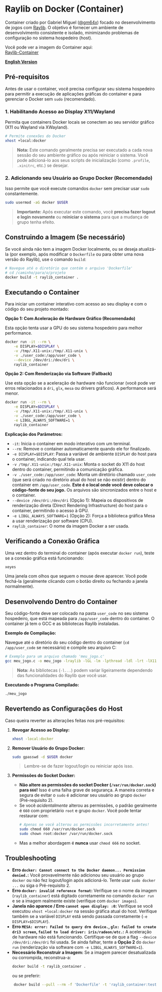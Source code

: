 # Raylib on Docker (Container)

Container criado por Gabriel Miguel ([@gm64x](https://github.com/gm64x)) focado no desenvolvimento de jogos com [Raylib](https://www.raylib.com/). O objetivo é fornecer um ambiente de desenvolvimento consistente e isolado, minimizando problemas de configuração no sistema hospedeiro (host).

Você pode ver a imagem do Container aqui: \
[Raylib-Container](https://hub.docker.com/r/gmaia325/raylib_container)

**[English Version](readme.md)**

## Pré-requisitos

Antes de usar o container, você precisa configurar seu sistema hospedeiro para permitir a execução de aplicações gráficas do container e para gerenciar o Docker sem `sudo` (recomendado).

### 1. Habilitando Acesso ao Display X11/Wayland

Permita que containers Docker locais se conectem ao seu servidor gráfico (X11 ou Wayland via XWayland).

```bash
# Permite conexões do Docker
xhost +local:docker
```

> **Nota:** Este comando geralmente precisa ser executado a cada nova sessão do seu ambiente gráfico ou após reiniciar o sistema. Você pode adicioná-lo aos seus scripts de inicialização (como `.profile`, `.xinitrc`, etc.) se desejar.

### 2. Adicionando seu Usuário ao Grupo Docker (Recomendado)

Isso permite que você execute comandos `docker` sem precisar usar `sudo` constantemente.

```bash
sudo usermod -aG docker $USER
```

> **Importante:** Após executar este comando, você **precisa fazer logout e login novamente** ou **reiniciar o sistema** para que a mudança de grupo tenha efeito.

## Construindo a Imagem (Se necessário)

Se você ainda não tem a imagem Docker localmente, ou se deseja atualizá-la (por exemplo, após modificar o `Dockerfile` ou para obter uma nova versão do Raylib), use o comando `build`:

```bash
# Navegue até o diretório que contém o arquivo 'Dockerfile'
# cd /caminho/para/o/projeto
docker build -t raylib_container .
```

## Executando o Container

Para iniciar um container interativo com acesso ao seu display e com o código do seu projeto montado:

**Opção 1: Com Aceleração de Hardware Gráfico (Recomendado)**

Esta opção tenta usar a GPU do seu sistema hospedeiro para melhor performance.

```bash
docker run -it --rm \
    -e DISPLAY=$DISPLAY \
    -v /tmp/.X11-unix:/tmp/.X11-unix \
    -v ./user_code:/app/user_code \
    --device /dev/dri:/dev/dri \
    raylib_container
```

**Opção 2: Com Renderização via Software (Fallback)**

Use esta opção se a aceleração de hardware não funcionar (você pode ver erros relacionados a `dri`, `glx`, `mesa` ou drivers gráficos). A performance será menor.

```bash
docker run -it --rm \
    -e DISPLAY=$DISPLAY \
    -v /tmp/.X11-unix:/tmp/.X11-unix \
    -v ./user_code:/app/user_code \
    -e LIBGL_ALWAYS_SOFTWARE=1 \
    raylib_container
```

**Explicação dos Parâmetros:**

- `-it`: Inicia o container em modo interativo com um terminal.
- `--rm`: Remove o container automaticamente quando ele for finalizado.
- `-e DISPLAY=$DISPLAY`: Passa a variável de ambiente `DISPLAY` do host para o container, indicando qual tela usar.
- `-v /tmp/.X11-unix:/tmp/.X11-unix`: Monta o socket do X11 do host dentro do container, permitindo a comunicação gráfica.
- `-v ./user_code:/app/user_code`: Monta um diretório chamado `user_code` (que será criado no diretório atual do host se não existir) dentro do container em `/app/user_code`. **Este é o local onde você deve colocar o código-fonte do seu jogo.** Os arquivos são sincronizados entre o host e o container.
- `--device /dev/dri:/dev/dri` (Opção 1): Mapeia os dispositivos de renderização direta (Direct Rendering Infrastructure) do host para o container, permitindo o acesso à GPU.
- `-e LIBGL_ALWAYS_SOFTWARE=1` (Opção 2): Força a biblioteca gráfica Mesa a usar renderização por software (CPU).
- `raylib_container`: O nome da imagem Docker a ser usada.

## Verificando a Conexão Gráfica

Uma vez dentro do terminal do container (após executar `docker run`), teste se a conexão gráfica está funcionando:

```bash
xeyes
```

Uma janela com olhos que seguem o mouse deve aparecer. Você pode fechá-la (geralmente clicando com o botão direito ou fechando a janela normalmente).

## Desenvolvendo Dentro do Container

Seu código-fonte deve ser colocado na pasta `user_code` no seu sistema hospedeiro, que está mapeada para `/app/user_code` dentro do container. O container já tem o GCC e as bibliotecas Raylib instaladas.

**Exemplo de Compilação:**

Navegue até o diretório do seu código dentro do container (`cd /app/user_code` se necessário) e compile seu arquivo C:

```bash
# Exemplo para um arquivo chamado 'meu_jogo.c'
gcc meu_jogo.c -o meu_jogo -lraylib -lGL -lm -lpthread -ldl -lrt -lX11
```

> **Nota:** As bibliotecas (`-l...`) podem variar ligeiramente dependendo das funcionalidades do Raylib que você usar.

**Executando o Programa Compilado:**

```bash
./meu_jogo
```

## Revertendo as Configurações do Host

Caso queira reverter as alterações feitas nos pré-requisitos:

1.  **Revogar Acesso ao Display:**

    ```bash
    xhost -local:docker
    ```

2.  **Remover Usuário do Grupo Docker:**

    ```bash
    sudo gpasswd -d $USER docker
    ```

    > Lembre-se de fazer logout/login ou reiniciar após isso.

3.  **Permissões do Socket Docker:**
    - **Não altere as permissões do socket Docker (`/var/run/docker.sock`) para `666`!** Isso é uma falha grave de segurança. A maneira correta e segura de evitar o `sudo` é adicionar seu usuário ao grupo `docker` (Pré-requisito 2).
    - Se você _acidentalmente_ alterou as permissões, o padrão geralmente é `660` com proprietário `root` e grupo `docker`. Você pode tentar restaurar com:
      ```bash
      # Apenas se você alterou as permissões incorretamente antes!
      sudo chmod 660 /var/run/docker.sock
      sudo chown root:docker /var/run/docker.sock
      ```
    - Mas a melhor abordagem é **nunca** usar `chmod 666` no socket.

## Troubleshooting

- **Erro `docker: Cannot connect to the Docker daemon... Permission denied.`:** Você provavelmente não adicionou seu usuário ao grupo `docker` ou não fez logout/login após adicioná-lo. Tente usar `sudo docker ...` ou siga o Pré-requisito 2.
- **Erro `docker: invalid reference format`:** Verifique se o nome da imagem (`raylib_container`) está digitado corretamente no comando `docker run` e se a imagem realmente existe (verifique com `docker images`).
- **Janela não aparece / Erro `cannot open display: :0`:** Verifique se você executou `xhost +local:docker` na sessão gráfica atual do host. Verifique também se a variável `DISPLAY` está sendo passada corretamente (`-e DISPLAY=$DISPLAY`).
- **Erro `MESA: error: Failed to query drm device.`, `glx: failed to create dri3 screen`, `failed to load driver: iris/radeon/etc.`:** A aceleração de hardware não está funcionando. Certifique-se de que a flag `--device /dev/dri:/dev/dri` foi usada. Se ainda falhar, tente a **Opção 2** do `docker run` (renderização via software com `-e LIBGL_ALWAYS_SOFTWARE=1`).
- **Necessário Reconstruir a Imagem:** Se a imagem parecer desatualizada ou corrompida, reconstrua-a:
  ```bash
  docker build -t raylib_container .
  ```
  ou se preferir:

```bash
    docker build --pull --rm -f 'Dockerfile' -t 'raylib_container:test' '.'
```
